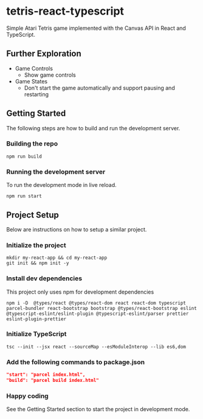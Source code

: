# tetris-react-typescript

Simple Atari Tetris game implemented with the Canvas API in React and TypeScript.

## Further Exploration

- Game Controls
  - Show game controls 
- Game States
  - Don't start the game automatically and support pausing and restarting
  

## Getting Started

The following steps are how to build and run the development server.

### Building the repo

```
npm run build
```

### Running the development server
To run the development mode in live reload.
```
npm run start
```

## Project Setup
Below are instructions on how to setup a similar project.

### Initialize the project
```
mkdir my-react-app && cd my-react-app
git init && npm init -y
```
### Install dev dependencies
This project only uses npm for development dependencies
```
npm i -D  @types/react @types/react-dom react react-dom typescript parcel-bundler react-bootstrap bootstrap @types/react-bootstrap eslint @typescript-eslint/eslint-plugin @typescript-eslint/parser prettier eslint-plugin-prettier
```
### Initialize TypeScript
```
tsc --init --jsx react --sourceMap --esModuleInterop --lib es6,dom
```
### Add the following commands to package.json
```json
"start": "parcel index.html",
"build": "parcel build index.html"
```
### Happy coding
See the Getting Started section to start the project in development mode.